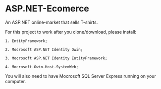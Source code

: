 # ASP.NET-Ecomerce
An ASP.NET online-market that sells T-shirts.


For this project to work after you clone/download, please install:

	1. EntityFramework;
	
	2. Mocrosoft ASP.NET Identity Owin;
	
	3. Mocrosoft ASP.NET Identity EntityFramework;
	
	4. Mocrosoft.Owin.Host.SystemWeb;

You will also need to have Mocrosoft SQL Server Express running on your computer.
